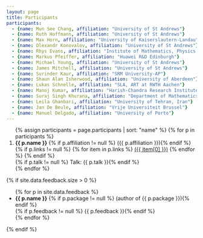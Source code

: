 ```yaml
---
layout: page
title: Participants
participants:
  - {name: Mun See Chang, affiliation: "University of St Andrews"}
  - {name: Ruth Hoffmann, affiliation: "University of St Andrews"}
  - {name: Max Horn, affiliation: "University of Kaiserslautern-Landau"}
  - {name: Olexandr Konovalov, affiliation: "University of St Andrews"}
  - {name: Rhys Evans, affiliation: "Institute of Mathematics, Physics and Mechanics"} 
  - {name: Markus Pfeiffer, affiliation: "Huawei R&D Edinburgh"}
  - {name: Michael Young, affiliation: "University of St Andrews"}
  - {name: James Mitchell, affiliation: "University of St Andrews"}
  - {name: Surinder Kaur, affiliation: "SRM University-AP"}
  - {name: Shaun Alan Isherwood, affiliation: "University of Aberdeen"}
  - {name: Lukas Schnelle, affiliation: "SLA, ART at RWTH Aachen"}
  - {name: Manoj Kumar, affiliation: "Harish-Chandra Research Institute,  Prayagraj"}
  - {name: Suraj Singh Khurana, affiliation: "Department of Mathematics, SRM University AP, Andhra Pradesh, India pradesh "}
  - {name: Leila Ghanbari, affiliation: "University of Tehran, Iran"}
  - {name: Jan De Beule, affiliation: "Vrije Universiteit Brussel"}
  - {name: Manuel Delgado, affiliation: "University of Porto"}
---
```


<ol>{% assign participants = page.participants | sort: "name" %}
{% for p in participants %}
  <li>
    <strong>{{ p.name }}</strong>
    {% if p.affiliation != null %} ({{ p.affiliation }}){% endif %}
    {% if p.links != null %}
        {% for item in p.links %}
            <a href="{{ item[1] }}">({{ item[0] }})</a>
        {% endfor %}
    {% endif %}
    <br/>
      {% if p.talk != null %} Talk: {{ p.talk }}{% endif %}
  </li>
{% endfor %}
</ol>

{% if site.data.feedback.size > 0 %}

<ul>
{% for p in site.data.feedback %}
  <li>
    <strong>{{ p.name }}</strong>
    {% if p.package != null %} (author of {{ p.package }}){% endif %}
    <br/>
    {% if p.feedback != null %} {{ p.feedback }}{% endif %}
  </li>
{% endfor %}
</ul>

{% endif %}
<!-- 
$# Conference photo
<img src="{{ site.baseurl }}/public/conference-photo.jpg" />
-->